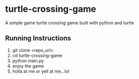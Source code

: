 # turtle-crossing-game
A simple game turtle crossing game built with python and turtle
## Running Instructions
1. git clone <repo_url>
2. cd turtle-crossing-game
3. python main.py
4. enjoy the game
5. holla at me or yell at me...lol
